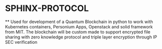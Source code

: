 # SPHINX-PROTOCOL
** Used for development of a Quantum Blockchain in python to work with Kubernetes containers, Personium Apps, Openstack and solid framework from MIT. The blockchain will be custom made to support encrypted file sharing with zero knowledge protocol and triple layer encryption through IP SEC verification  
